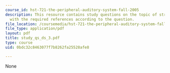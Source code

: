 ```yaml
---
course_id: hst-721-the-peripheral-auditory-system-fall-2005
description: This resource contains study questions on the topic of stria and EP along
  with the required references according to the question.
file_location: /coursemedia/hst-721-the-peripheral-auditory-system-fall-2005/0bdc32c8463077f7b8262fa25528afe8_study_qs_ds_3.pdf
file_type: application/pdf
layout: pdf
title: study_qs_ds_3.pdf
type: course
uid: 0bdc32c8463077f7b8262fa25528afe8

---
```

None